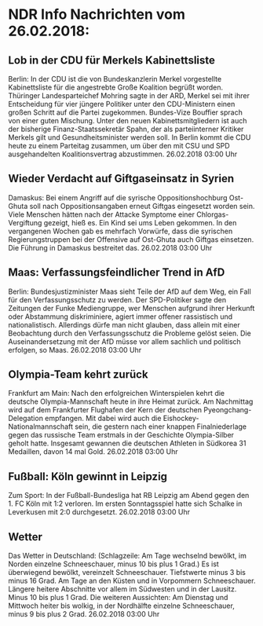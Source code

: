# NDR Info Nachrichten vom 26.02.2018:


## Lob in der CDU für Merkels Kabinettsliste
Berlin: In der CDU ist die von Bundeskanzlerin Merkel vorgestellte Kabinettsliste für die angestrebte Große Koalition begrüßt worden. Thüringer Landesparteichef Mohring sagte in der ARD, Merkel sei mit ihrer Entscheidung für vier jüngere Politiker unter den CDU-Ministern einen großen Schritt auf die Partei zugekommen. Bundes-Vize Bouffier sprach von einer guten Mischung. Unter den neuen Kabinettsmitgliedern ist auch der bisherige Finanz-Staatssekretär Spahn, der als parteiinterner Kritiker Merkels gilt und Gesundheitsminister werden soll. In Berlin kommt die CDU heute zu einem Parteitag zusammen, um über den mit CSU und SPD ausgehandelten Koalitionsvertrag abzustimmen. 26.02.2018 03:00 Uhr 

## Wieder Verdacht auf Giftgaseinsatz in Syrien
Damaskus: Bei einem Angriff auf die syrische Oppositionshochburg Ost-Ghuta soll nach Oppositionsangaben erneut Giftgas eingesetzt worden sein. Viele Menschen hätten nach der Attacke Symptome einer Chlorgas-Vergiftung gezeigt, hieß es. Ein Kind sei ums Leben gekommen. In den vergangenen Wochen gab es mehrfach Vorwürfe, dass die syrischen Regierungstruppen bei der Offensive auf Ost-Ghuta auch Giftgas einsetzen. Die Führung in Damaskus bestreitet das. 26.02.2018 03:00 Uhr 

## Maas: Verfassungsfeindlicher Trend in AfD
Berlin:	Bundesjustizminister Maas sieht Teile der AfD auf dem Weg, ein Fall für den Verfassungsschutz zu werden. Der SPD-Politiker sagte den Zeitungen der Funke Mediengruppe, wer Menschen aufgrund ihrer Herkunft oder Abstammung diskriminiere, agiert immer offener rassistisch und nationalistisch. Allerdings dürfe man nicht glauben, dass allein mit einer Beobachtung durch den Verfassungsschutz die Probleme gelöst seien. Die Auseinandersetzung mit der AfD müsse vor allem sachlich und politisch erfolgen, so Maas. 26.02.2018 03:00 Uhr 

## Olympia-Team kehrt zurück
Frankfurt am Main: Nach den erfolgreichen Winterspielen kehrt die deutsche Olympia-Mannschaft heute in ihre Heimat zurück. Am Nachmittag wird auf dem Frankfurter Flughafen der Kern der deutschen Pyeongchang-Delegation empfangen. Mit dabei wird auch die Eishockey-Nationalmannschaft sein, die gestern nach einer knappen Finalniederlage gegen das russische Team erstmals in der Geschichte Olympia-Silber geholt hatte. Insgesamt gewannen die deutschen Athleten in Südkorea 31 Medaillen, davon 14 mal Gold. 26.02.2018 03:00 Uhr 

## Fußball: Köln gewinnt in Leipzig
Zum Sport: In der Fußball-Bundesliga hat RB Leipzig am Abend gegen den 1. FC Köln mit 1:2 verloren. Im ersten Sonntagsspiel hatte sich Schalke in Leverkusen mit 2:0 durchgesetzt. 26.02.2018 03:00 Uhr 

## Wetter
Das Wetter in Deutschland:
(Schlagzeile: Am Tage wechselnd bewölkt, im Norden einzelne Schneeschauer, minus 10 bis plus 1 Grad.) Es ist überwiegend bewölkt, vereinzelt Schneeschauer. Tiefstwerte minus 3 bis minus 16 Grad. Am Tage an den Küsten und in Vorpommern Schneeschauer. Längere heitere Abschnitte vor allem im Südwesten und in der Lausitz. Minus 10 bis plus 1 Grad. Die weiteren Aussichten: Am Dienstag und Mittwoch heiter bis wolkig, in der Nordhälfte einzelne Schneeschauer, minus 9 bis plus 2 Grad. 26.02.2018 03:00 Uhr 
